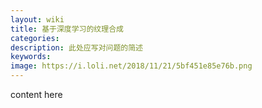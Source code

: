 ```yaml
---
layout: wiki
title: 基于深度学习的纹理合成
categories: 
description: 此处应写对问题的简述
keywords: 
image: https://i.loli.net/2018/11/21/5bf451e85e76b.png
---
```


content here